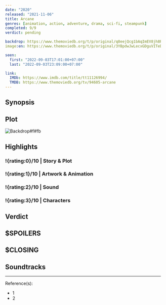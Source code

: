 ```yaml
---
date: "2020"
released: "2021-11-06"
title: Arcane
genres: [animation, action, adventure, drama, sci-fi, steampunk]
completed: 9/9
verdict: pending

backdrop: https://www.themoviedb.org/t/p/original/q8eejQcg1bAqImEV8jh8RtBD4uH.jpg
image:en: https://www.themoviedb.org/t/p/original/3YBpdwJwLecxGDguVITeDBP0kTd.jpg

seen:
  first: "2022-09-03T17:01:00+07:00"
  last: "2022-09-03T23:09:00+07:00"

link: 
  IMDb: https://www.imdb.com/title/tt11126994/
  TMDB: https://www.themoviedb.org/tv/94605-arcane
---
```



## Synopsis

## Plot

![Backdrop#f#fb](https://www.themoviedb.org/t/p/original/tOwd1kLWFeQXwrtCnSQrIMmrX6V.jpg "Source: TMDB")

## Highlights

### !{rating:0}/10 | Story & Plot

### !{rating:1}/10 | Artwork & Animation

### !{rating:2}/10 | Sound

### !{rating:3}/10 | Characters

## Verdict

## $SPOILERS

## $CLOSING

## Soundtracks

***
Reference(s):

- 1
- 2
